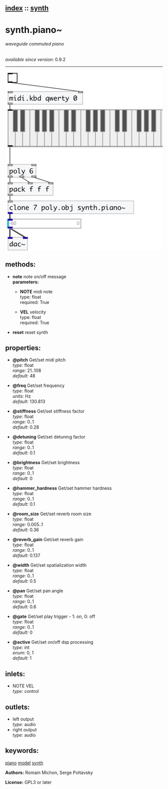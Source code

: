 [index](index.html) :: [synth](category_synth.html)
---

# synth.piano~

###### waveguide commuted piano

*available since version:* 0.9.2

---




[![example](../examples/img/synth.piano~.jpg)](../examples/pd/synth.piano~.pd)





## methods:

* **note**
note on/off message<br>
  __parameters:__
  - **NOTE** midi note<br>
    type: float <br>
    required: True <br>

  - **VEL** velocity<br>
    type: float <br>
    required: True <br>

* **reset**
reset synth<br>




## properties:

* **@pitch** 
Get/set midi pitch<br>
_type:_ float<br>
_range:_ 21..108<br>
_default:_ 48<br>

* **@freq** 
Get/set frequency<br>
_type:_ float<br>
_units:_ Hz<br>
_default:_ 130.813<br>

* **@stiffness** 
Get/set stiffness factor<br>
_type:_ float<br>
_range:_ 0..1<br>
_default:_ 0.28<br>

* **@detuning** 
Get/set detuning factor<br>
_type:_ float<br>
_range:_ 0..1<br>
_default:_ 0.1<br>

* **@brightness** 
Get/set brightness<br>
_type:_ float<br>
_range:_ 0..1<br>
_default:_ 0<br>

* **@hammer_hardness** 
Get/set hammer hardness<br>
_type:_ float<br>
_range:_ 0..1<br>
_default:_ 0.1<br>

* **@room_size** 
Get/set reverb room size<br>
_type:_ float<br>
_range:_ 0.005..1<br>
_default:_ 0.36<br>

* **@reverb_gain** 
Get/set reverb gain<br>
_type:_ float<br>
_range:_ 0..1<br>
_default:_ 0.137<br>

* **@width** 
Get/set spatialization width<br>
_type:_ float<br>
_range:_ 0..1<br>
_default:_ 0.5<br>

* **@pan** 
Get/set pan angle<br>
_type:_ float<br>
_range:_ 0..1<br>
_default:_ 0.6<br>

* **@gate** 
Get/set play trigger - 1: on, 0: off<br>
_type:_ float<br>
_range:_ 0..1<br>
_default:_ 0<br>

* **@active** 
Get/set on/off dsp processing<br>
_type:_ int<br>
_enum:_ 0, 1<br>
_default:_ 1<br>



## inlets:

* NOTE VEL<br>
_type:_ control



## outlets:

* left output<br>
_type:_ audio
* right output<br>
_type:_ audio



## keywords:

[piano](keywords/piano.html)
[model](keywords/model.html)
[synth](keywords/synth.html)






**Authors:** Romain Michon, Serge Poltavsky




**License:** GPL3 or later






